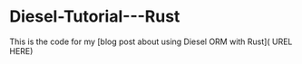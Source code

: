# Diesel-Tutorial---Rust

This is the code for my [blog post about using Diesel ORM with Rust]( UREL HERE)
